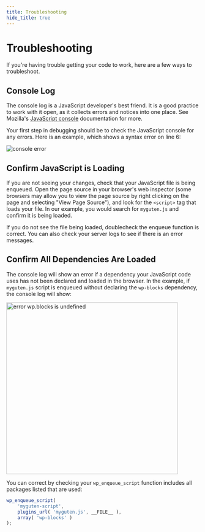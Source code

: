 ```yaml
---
title: Troubleshooting
hide_title: true
---
```


# Troubleshooting

If you're having trouble getting your code to work, here are a few ways to troubleshoot.

## Console Log

The console log is a JavaScript developer's best friend. It is a good practice to work with it open, as it collects errors and notices into one place. See Mozilla's [JavaScript console](https://developer.mozilla.org/en-US/docs/Learn/Common_questions/What_are_browser_developer_tools#The_JavaScript_console) documentation for more.

Your first step in debugging should be to check the JavaScript console for any errors. Here is an example, which shows a syntax error on line 6:

![console error](https://raw.githubusercontent.com/WordPress/gutenberg/master/docs/designers-developers/assets/js-tutorial-console-log-error.png)

## Confirm JavaScript is Loading

If you are not seeing your changes, check that your JavaScript file is being enqueued. Open the page source in your browser's web inspector (some browsers may allow you to view the page source by right clicking on the page and selecting "View Page Source"), and look for the `<script>` tag that loads your file. In our example, you would search for `myguten.js` and confirm it is being loaded.

If you do not see the file being loaded, doublecheck the enqueue function is correct. You can also check your server logs to see if there is an error messages.

## Confirm All Dependencies Are Loaded

The console log will show an error if a dependency your JavaScript code uses has not been declared and loaded in the browser. In the example, if `myguten.js` script is enqueued without declaring the `wp-blocks` dependency, the console log will show:

<img src="https://raw.githubusercontent.com/WordPress/gutenberg/master/docs/designers-developers/assets/js-tutorial-error-blocks-undefined.png" width="448" title="error wp.blocks is undefined"/>

You can correct by checking your `wp_enqueue_script` function includes all packages listed that are used:

```js
wp_enqueue_script(
	'myguten-script',
	plugins_url( 'myguten.js', __FILE__ ),
	array( 'wp-blocks' )
);
```
